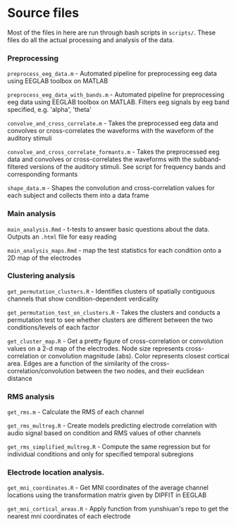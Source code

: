 # Source files

Most of the files in here are run through bash scripts in `scripts/`. These files do all the actual processing and analysis of the data.

### Preprocessing

`preprocess_eeg_data.m` - Automated pipeline for preprocessing eeg data using EEGLAB toolbox on MATLAB

`preprocess_eeg_data_with_bands.m` - Automated pipeline for preprocessing eeg data using EEGLAB toolbox on MATLAB. Filters eeg signals by eeg band specified, e.g. 'alpha', 'theta'

`convolve_and_cross_correlate.m` - Takes the preprocessed eeg data and convolves or cross-correlates the waveforms with the waveform of the auditory stimuli

`convolve_and_cross_correlate_formants.m` - Takes the preprocessed eeg data and convolves or cross-correlates the waveforms with the subband-filtered versions of the auditory stimuli. See script for frequency bands and corresponding formants

`shape_data.m` - Shapes the convolution and cross-correlation values for each subject and collects them into a data frame

### Main analysis

`main_analysis.Rmd` - t-tests to answer basic questions about the data. Outputs an `.html` file for easy reading

`main_analysis_maps.Rmd` - map the test statistics for each condition onto a 2D map of the electrodes

### Clustering analysis

`get_permutation_clusters.R` - Identifies clusters of spatially contiguous channels that show condition-dependent verdicality

`get_permutation_test_on_clusters.R` - Takes the clusters and conducts a permutation test to see whether clusters are different between the two conditions/levels of each factor

`get_cluster_map.R` - Get a pretty figure of cross-correlation or convolution values on a 2-d map of the electrodes. Node size represents cross-correlation or convolution magnitude (abs). Color represents closest cortical area. Edges are a function of the similarity of the cross-correlation/convolution between the two nodes, and their euclidean distance

### RMS analysis

`get_rms.m` - Calculate the RMS of each channel

`get_rms_multreg.R` - Create models predicting electrode correlation with audio signal based on condition and RMS values of other channels

`get_rms_simplified_multreg.R` - Compute the same regression but for individual conditions and only for specified temporal subregions

### Electrode location analysis.

`get_mni_coordinates.R` - Get MNI coordinates of the average channel locations using the transformation matrix given by DIPFIT in EEGLAB

`get_mni_cortical_areas.R` - Apply function from yunshiuan's repo to get the nearest mni coordinates of each electrode



